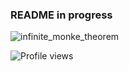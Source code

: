 ### README in progress

![infinite_monke_theorem](https://user-images.githubusercontent.com/16837066/216097604-fb6d1239-71c7-41fc-aefe-b44d595d77a6.gif)

![Profile views](https://komarev.com/ghpvc/?username=Kornelijus&style=flat-square)

<!--
**Kornelijus/Kornelijus** is a ✨ _special_ ✨ repository because its `README.md` (this file) appears on your GitHub profile.

Here are some ideas to get you started:

- 🔭 I’m currently working on ...
- 🌱 I’m currently learning ...
- 👯 I’m looking to collaborate on ...
- 🤔 I’m looking for help with ...
- 💬 Ask me about ...
- 📫 How to reach me: ...
- 😄 Pronouns: ...
- ⚡ Fun fact: ...
-->
